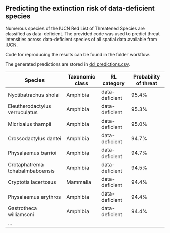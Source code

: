 ## Predicting the extinction risk of data-deficient species

Numerous species of the IUCN Red List of Threatened Species are classified as data-deficient. The provided code was used to predict threat intensities across data-deficient species of all spatial data available from [IUCN](https://www.iucnredlist.org/resources/spatial-data-download).

Code for reproducing the results can be found in the folder workflow.

The generated predictions are stored in [dd_predictions.csv](https://github.com/jannebor/dd_forecast/raw/main/dd_predictions.csv).



| Species                         | Taxonomic class | RL category    | Probability of threat |
|---------------------------------|-----------------|----------------|-----------------------|
| Nyctibatrachus sholai           | Amphibia        | data-deficient | 95.4%                 |
| Eleutherodactylus verruculatus  | Amphibia        | data-deficient | 95.3%                 |
| Micrixalus thampii              | Amphibia        | data-deficient | 95.0%                 |
| Crossodactylus dantei           | Amphibia        | data-deficient | 94.7%                 |
| Physalaemus barrioi             | Amphibia        | data-deficient | 94.7%                 |
| Crotaphatrema tchabalmbaboensis | Amphibia        | data-deficient | 94.5%                 |
| Cryptotis lacertosus            | Mammalia        | data-deficient | 94.4%                 |
| Physalaemus erythros            | Amphibia        | data-deficient | 94.4%                 |
| Gastrotheca williamsoni         | Amphibia        | data-deficient | 94.4%                 |
| …                               |                 |                |                       |





